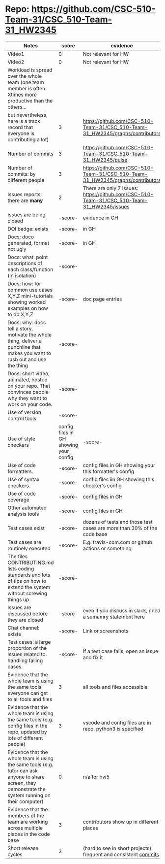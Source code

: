 # Repo: https://github.com/CSC-510-Team-31/CSC_510-Team-31_HW2345
|Notes|score|evidence|
|-----|-----|---------|
| Video1                                                                                                     | 0         | Not relevant for HW                                                |
| Video2                                                                                                     | 0         | Not relevant for HW                                                |
| Workload is spread over the whole team (one team member is often Xtimes more productive than the others... |           |                                                                    |
| but nevertheless, here is a track record that everyone is contributing a lot)                              | 3         | https://github.com/CSC-510-Team-31/CSC_510-Team-31_HW2345/graphs/contributors |
| Number of commits                                                                                          | 3         | https://github.com/CSC-510-Team-31/CSC_510-Team-31_HW2345/pulse               |
| Number of commits: by different people                                                                     | 3         | https://github.com/CSC-510-Team-31/CSC_510-Team-31_HW2345/graphs/contributors |
| Issues reports: there are **many**                                                                             | 2         | There are only 7 issues: https://github.com/CSC-510-Team-31/CSC_510-Team-31_HW2345/issues              |
|Issues are being closed|-score- | evidence in GH|
|DOI badge: exists|-score- | in GH|
|Docs: doco generated, format not ugly |-score- | in GH|
|Docs: what: point descriptions of each class/function (in isolation) |-score- | 
|Docs: how: for common use cases X,Y,Z mini-tutorials showing worked examples on how to do X,Y,Z|-score- | doc page entries|
|Docs: why: docs tell a story, motivate the whole thing, deliver a punchline that makes you want to rush out and use the thing|-score- | 
|Docs: short video, animated, hosted on your repo. That convinces people why they want to work on your code.|-score- | 
|Use of version control tools|-score- | 
|Use of style checkers |config files in GH showing your config|-score- | 
|Use of code formatters. |-score- | config files in GH showing your this formatter's  config|
|Use of syntax checkers. |-score- | config files iin  GH showing this checker's config  |
|Use of code coverage |-score- | config files in GH|
|Other automated analysis tools|-score- | config files in GH|
|Test cases exist|-score- | dozens of tests and those test cases are more than 30% of the code base|
|Test cases are routinely executed|-score- | E.g. travis-com.com or github actions or something|
|The files CONTRIBUTING.md lists coding standards and lots of tips on how to extend the system without screwing things up|-score- | 
|Issues are discussed before they are closed|-score- | even if you discuss in slack, need a sumamry statement here|
|Chat channel: exists|-score- | Link or screenshots|
|Test cases: a large proportion of the issues related to handling failing cases.|-score- | If a test case fails, open an issue and fix it|
|Evidence that the whole team is using the same tools: everyone can get to all tools and files| 3 | all tools and files accessible |
|Evidence that the whole team is using the same tools (e.g. config files in the repo, updated by lots of different people)| 3 | vscode and config files are in repo, python3 is specified |
|Evidence that the whole team is using the same tools (e.g. tutor can ask anyone to share screen, they demonstrate the system running on their computer)| 0 | n/a for hw5 |
|Evidence that the members of the team are working across multiple places in the code base| 3 | contributors show up in different places |
|Short release cycles | 3 |  (hard to see in short projects) frequent and consistent [commits](https://github.com/CSC-510-Team-31/CSC_510-Team-31_HW2345/graphs/contributors) |
